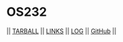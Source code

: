 # OS232

|| [TARBALL](SandBox/) || [LINKS](LINKS/) || [LOG](TXT/mylog.txt) || [GitHub](https://github.com/dimashn04/os232/) ||
